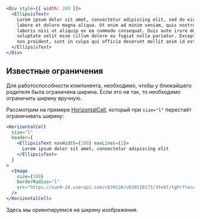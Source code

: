 ```jsx { "props": { "layout": false, "iframe": false } }
<Div style={{ width: 200 }}>
  <EllipsisText>
    Lorem ipsum dolor sit amet, consectetur adipiscing elit, sed do eiusmod tempor incididunt ut
    labore et dolore magna aliqua. Ut enim ad minim veniam, quis nostrud exercitation ullamco
    laboris nisi ut aliquip ex ea commodo consequat. Duis aute irure dolor in reprehenderit in
    voluptate velit esse cillum dolore eu fugiat nulla pariatur. Excepteur sint occaecat cupidatat
    non proident, sunt in culpa qui officia deserunt mollit anim id est laborum.
  </EllipsisText>
</Div>
```

## Известные ограничения

Для работоспособности компонента, необходимо, чтобы у ближайшего родителя была ограничена ширина. Если это не так, то необходимо ограничить ширину вручную.

Рассмотрим на примере [HorizontalCell](#/HorizontalCell), который при `size="l"` перестаёт ограничивать ширину:

```jsx { "props": { "layout": false, "iframe": false } }
<HorizontalCell
  size="l"
  header={
    <EllipsisText maxWidth={100} maxLines={2}>
      Lorem ipsum dolor sit amet, consectetur adipiscing elit
    </EllipsisText>
  }
>
  <Image
    size={100}
    borderRadius="l"
    src="https://sun9-24.userapi.com/c639120/v639120173/3fe6f/tgPr7lecAY4.jpg"
  />
</HorizontalCell>
```

Здесь мы ориентируемся на ширину изображения.
